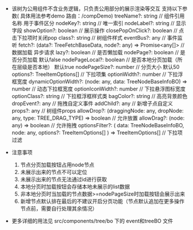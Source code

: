 - 该树为公用组件不含业务逻辑，只负责公用部分的展示渲染等交互
  支持以下参数( 具体用法参考demo 路由：/compDemo)
  treeName?: string // 组件引用名称 用于事件区分
  nodeKey?: string // 唯一索引
  nodeLabel?: string // 显示字段
  showOption?: boolean // 展示操作
  closePopOnClick?: boolean // 点击下拉项时关闭pop
  class?: string // 树组件样式
  eventBus?: any // 事件监听
  fetch?: (data?: TreeFetchBaseData, node?: any) => Promise<any[]> // 数据加载 异步请求
  lazy?: boolean // 是否懒加载
  nodePage?: boolean // 是否分页加载 默认false
  nodePageLocal?: boolean // 是否本地分页加载（所在层级是否本地） 默认true
  nodePageSize?: number // 分页大小 默认50
  options?: TreeItemOptions[] // 下拉项集
  optionWidth?: number // 下拉浮框宽度
  dynamicOptionWidth?: (node: any, data: TreeNodeBaseInfoBO) => number // 动态下拉框宽度
  optionIconWidth?: number // 下拉悬浮图标宽度
  optionClass?: string // 下拉框浮框样式类
  bagColor?: string // 高亮背景颜色
  dropEvent?: any // 拖拽自定义事件
  addChild?: any // 新增子点自定义
  props?: any // 树组件props
  allowDrop?: (draggingNode: any, dropNode: any, type: TREE_DRAG_TYPE) => boolean // 允许放置
  allowDrag?: (node: any) => boolean // 允许拖拽
  optionsFilter?: (
  data: TreeNodeBaseInfoBO,
  node: any,
  options?: TreeItemOptions[]
  ) => TreeItemOptions[] // 下拉项过滤

- 注意事项

  1. 节点分页加载按钮占用node节点
  2. 未展示出来的节点不可以定位
  3. 未展示出来的节点无法通过id进行获取
  4. 本地分页时加载按钮会存储本地未展示的list数据
  5. 非本地分页时当加载的节点数据>=nodePageSize时加载按钮会展示出来
  6. 新增节点默认排在最后的不建议开启分页功能（节点默认追加在更多操作节点前，需要自行处理其余情况）

- 更多详细的用法见 src/components/tree/bo 下的 event和treeBO 文件
